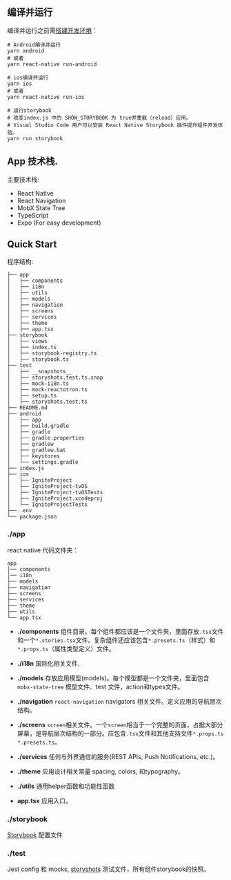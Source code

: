 ## 编译并运行
编译并运行之前需[搭建开发环境](https://reactnative.cn/docs/getting-started.html)：
```shell script
# Android编译并运行
yarn android
# 或者
yarn react-native run-android

# ios编译并运行
yarn ios
# 或者
yarn react-native run-ios

# 运行storybook
# 改变index.js 中的 SHOW_STORYBOOK 为 true并重载（reload）应用。
# Visual Studio Code 用户可以安装 React Native Storybook 插件提升组件开发体验。
yarn run storybook
```

## App 技术栈.

主要技术栈:

- React Native
- React Navigation
- MobX State Tree
- TypeScript
- Expo (For easy development)

## Quick Start

程序结构:

```
├── app
│   ├── components
│   ├── i18n
│   ├── utils
│   ├── models
│   ├── navigation
│   ├── screens
│   ├── services
│   ├── theme
│   ├── app.tsx
├── storybook
│   ├── views
│   ├── index.ts
│   ├── storybook-registry.ts
│   ├── storybook.ts
├── test
│   ├── __snapshots__
│   ├── storyshots.test.ts.snap
│   ├── mock-i18n.ts
│   ├── mock-reactotron.ts
│   ├── setup.ts
│   ├── storyshots.test.ts
├── README.md
├── android
│   ├── app
│   ├── build.gradle
│   ├── gradle
│   ├── gradle.properties
│   ├── gradlew
│   ├── gradlew.bat
│   ├── keystores
│   └── settings.gradle
├── index.js
├── ios
│   ├── IgniteProject
│   ├── IgniteProject-tvOS
│   ├── IgniteProject-tvOSTests
│   ├── IgniteProject.xcodeproj
│   └── IgniteProjectTests
├── .env
└── package.json

```

### ./app
react native 代码文件夹：

```
app
│── components
│── i18n
├── models
├── navigation
├── screens
├── services
├── theme
├── utils
└── app.tsx
```

* **./components**
组件目录。每个组件都应该是一个文件夹，里面存放`.tsx`文件和一个`*.stories.tsx`文件。复杂组件还应该包含`*.presets.ts`（样式）和`*.props.ts`（属性类型定义）文件。 

* **./i18n**
国际化相关文件.

* **./models**
存放应用模型(models)。每个模型都是一个文件夹，里面包含`mobx-state-tree` 模型文件、test 文件，action和types文件。

* **./navigation**
`react-navigation` navigators 相关文件。定义应用的导航层次结构。

* **./screens**
`screen`相关文件。一个`screen`相当于一个完整的页面，占据大部分屏幕，是导航层次结构的一部分。应包含`.tsx`文件和其他支持文件`*.props.ts` `*.presets.ts`。

* **./services**
任何与外界通信的服务(REST APIs, Push Notifications, etc.)。

* **./theme**
应用设计相关常量 spacing, colors, 和typography。

* **./utils**
通用helper函数和功能性函数

* **app.tsx** 应用入口。


### ./storybook
[Storybook](https://storybook.js.org/docs/react/get-started/introduction) 配置文件

### ./test

Jest config 和 mocks,  [storyshots](https://github.com/storybooks/storybook/tree/master/addons/storyshots) 测试文件，所有组件storybook的快照。
